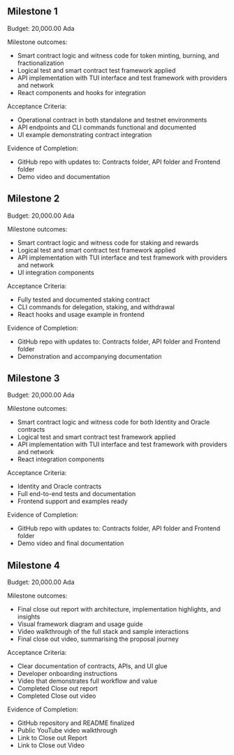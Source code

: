 ## Milestone 1

Budget: 20,000.00 Ada

Milestone outcomes:
- Smart contract logic and witness code for token minting, burning, and fractionalization
- Logical test and smart contract test framework applied
- API implementation with TUI interface and test framework with providers and network
- React components and hooks for integration

Acceptance Criteria:
- Operational contract in both standalone and testnet environments
- API endpoints and CLI commands functional and documented
- UI example demonstrating contract integration

Evidence of Completion:
- GitHub repo with updates to: Contracts folder, API folder and Frontend folder
- Demo video and documentation


## Milestone 2

Budget: 20,000.00 Ada

Milestone outcomes:
- Smart contract logic and witness code for staking and rewards
- Logical test and smart contract test framework applied
- API implementation with TUI interface and test framework with providers and network
- UI integration components

Acceptance Criteria:
- Fully tested and documented staking contract
- CLI commands for delegation, staking, and withdrawal
- React hooks and usage example in frontend

Evidence of Completion:
- GitHub repo with updates to: Contracts folder, API folder and Frontend folder
- Demonstration and accompanying documentation

## Milestone 3

Budget: 20,000.00 Ada

Milestone outcomes:
- Smart contract logic and witness code for both Identity and Oracle contracts
- Logical test and smart contract test framework applied
- API implementation with TUI interface and test framework with providers and network
- React integration components

Acceptance Criteria:
- Identity and Oracle contracts
- Full end-to-end tests and documentation
- Frontend support and examples ready

Evidence of Completion:
- GitHub repo with updates to: Contracts folder, API folder and Frontend folder
- Demo video and final documentation

## Milestone 4

Budget: 20,000.00 Ada

Milestone outcomes:
- Final close out report with architecture, implementation highlights, and insights
- Visual framework diagram and usage guide
- Video walkthrough of the full stack and sample interactions
- Final close out video, summarising the proposal journey

Acceptance Criteria:
- Clear documentation of contracts, APIs, and UI glue
- Developer onboarding instructions
- Video that demonstrates full workflow and value
- Completed Close out report
- Completed Close out video

Evidence of Completion:
- GitHub repository and README finalized
- Public YouTube video walkthrough
- Link to Close out Report
- Link to Close out Video
